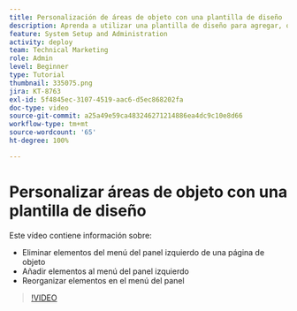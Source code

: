 ```yaml
---
title: Personalización de áreas de objeto con una plantilla de diseño
description: Aprenda a utilizar una plantilla de diseño para agregar, quitar y reorganizar elementos en el menú del panel izquierdo en  [!DNL  Workfront].
feature: System Setup and Administration
activity: deploy
team: Technical Marketing
role: Admin
level: Beginner
type: Tutorial
thumbnail: 335075.png
jira: KT-8763
exl-id: 5f4845ec-3107-4519-aac6-d5ec868202fa
doc-type: video
source-git-commit: a25a49e59ca483246271214886ea4dc9c10e8d66
workflow-type: tm+mt
source-wordcount: '65'
ht-degree: 100%

---
```


# Personalizar áreas de objeto con una plantilla de diseño

Este vídeo contiene información sobre:

* Eliminar elementos del menú del panel izquierdo de una página de objeto
* Añadir elementos al menú del panel izquierdo
* Reorganizar elementos en el menú del panel

>[!VIDEO](https://video.tv.adobe.com/v/335075/?quality=12&learn=on)
